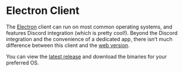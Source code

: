 # Electron Client

The [Electron](https://www.electronjs.org) client can run on most common operating systems, and features Discord integration (which is pretty cool!). Beyond the Discord integration and the convenience of a dedicated app, there isn’t much difference between this client and the [web version](https://terminal.land).

You can view the [latest release](https://github.com/neatnik/terminal.land/releases/latest) and download the binaries for your preferred OS.
